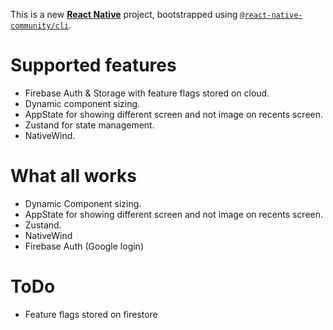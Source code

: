 This is a new [**React Native**](https://reactnative.dev) project, bootstrapped using [`@react-native-community/cli`](https://github.com/react-native-community/cli).


# Supported features
- Firebase Auth & Storage with feature flags stored on cloud.
- Dynamic component sizing.
- AppState for showing different screen and not image on recents screen.
- Zustand for state management.
- NativeWind.

# What all works
- Dynamic Component sizing.
- AppState for showing different screen and not image on recents screen.
- Zustand.
- NativeWind
- Firebase Auth (Google login)

# ToDo
- Feature flags stored on firestore